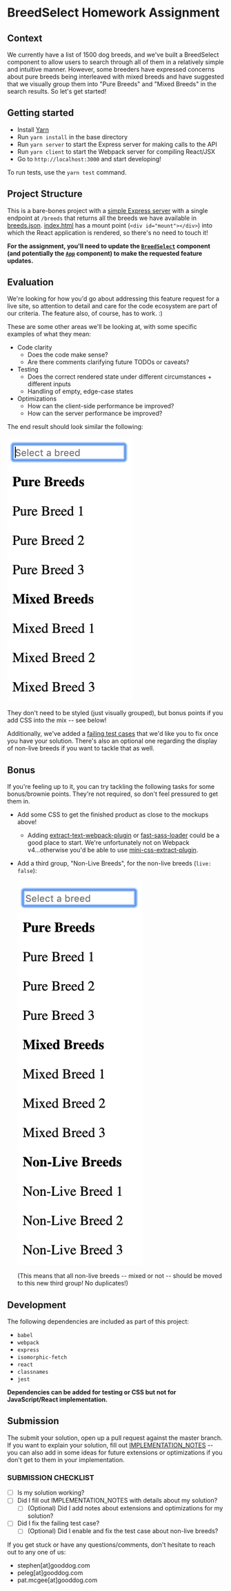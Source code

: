 # BreedSelect Homework Assignment

## Context
We currently have a list of 1500 dog breeds, and we've built a BreedSelect component to allow users to search through all of them in a relatively simple and intuitive manner.  However, some breeders have expressed concerns about pure breeds being interleaved with mixed breeds and have suggested that we visually group them into "Pure Breeds" and "Mixed Breeds" in the search results.  So let's get started!

## Getting started
- Install [Yarn](https://yarnpkg.com/en/docs/install#mac-stable)
- Run `yarn install` in the base directory
- Run `yarn server` to start the Express server for making calls to the API
- Run `yarn client` to start the Webpack server for compiling React/JSX
- Go to `http://localhost:3000` and start developing!

To run tests, use the `yarn test` command.

## Project Structure
This is a bare-bones project with a [simple Express server](server.js) with a single endpoint at `/breeds` that returns all the breeds we have available in [breeds.json](breeds.json).  [index.html](index.html) has a mount point (`<div id="mount"></div>`) into which the React application is rendered, so there's no need to touch it!

**For the assignment, you'll need to update the [`BreedSelect`](components/BreedSelect/index.jsx) component (and potentially the [`App`](components/App/index.jsx) component) to make the requested feature updates.**

## Evaluation
We're looking for how you'd go about addressing this feature request for a live site, so attention to detail and care for the code ecosystem are part of our criteria.  The feature also, of course, has to work. :)

These are some other areas we'll be looking at, with some specific examples of what they mean:
- Code clarity
  - Does the code make sense?
  - Are there comments clarifying future TODOs or caveats?
- Testing
  - Does the correct rendered state under different circumstances + different inputs
  - Handling of empty, edge-case states
- Optimizations
  - How can the client-side performance be improved?
  - How can the server performance be improved?

The end result should look similar the following:

![Two Groups](img/pure_and_mixed.png?raw=true "Two Groups")

They don't need to be styled (just visually grouped), but bonus points if you add CSS into the mix -- see below!

Additionally, we've added a [failing test cases](components/BreedSelect/test/BreedSelect.test.jsx) that we'd like you to fix once you have your solution.  There's also an optional one regarding the display of non-live breeds if you want to tackle that as well.

## Bonus
If you're feeling up to it, you can try tackling the following tasks for some bonus/brownie points.  They're not required, so don't feel pressured to get them in.

- Add some CSS to get the finished product as close to the mockups above!
  - Adding [extract-text-webpack-plugin](https://github.com/webpack-contrib/extract-text-webpack-plugin) or [fast-sass-loader](https://github.com/yibn2008/fast-sass-loader) could be a good place to start.  We're unfortunately not on Webpack v4...otherwise you'd be able to use [mini-css-extract-plugin](https://github.com/webpack-contrib/mini-css-extract-plugin).
- Add a third group, "Non-Live Breeds", for the non-live breeds (`live: false`):

  ![Three Groups](img/pure_mixed_non-live.png?raw=true "Three Groups")

  (This means that all non-live breeds -- mixed or not -- should be moved to this new third group!  No duplicates!)

## Development
The following dependencies are included as part of this project:
- `babel`
- `webpack`
- `express`
- `isomorphic-fetch`
- `react`
- `classnames`
- `jest`

**Dependencies can be added for testing or CSS but not for JavaScript/React implementation.**

## Submission
The submit your solution, open up a pull request against the master branch.  If you want to explain your solution, fill out [IMPLEMENTATION_NOTES](IMPLEMENTATION_NOTES.md) -- you can also add in some ideas for future extensions or optimizations if you don't get to them in your implementation.

### SUBMISSION CHECKLIST
- [ ] Is my solution working?
- [ ] Did I fill out IMPLEMENTATION_NOTES with details about my solution?
  - [ ] (Optional) Did I add notes about extensions and optimizations for my solution?
- [ ] Did I fix the failing test case?
  - [ ] (Optional) Did I enable and fix the test case about non-live breeds?

If you get stuck or have any questions/comments, don't hesitate to reach out to any one of us:
- stephen[at]gooddog.com
- peleg[at]gooddog.com
- pat.mcgee[at]gooddog.com
